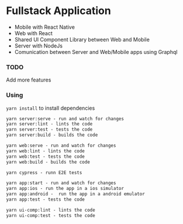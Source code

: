 # Fullstack Application

- Mobile with React Native
- Web with React
- Shared UI Component Library between Web and Mobile
- Server with NodeJs
- Comunication between Server and Web/Mobile apps using Graphql

### TODO

Add more features

### Using

`yarn install` to install dependencies

```txt
yarn server:serve - run and watch for changes
yarn server:lint - lints the code
yarn server:test - tests the code
yarn server:build - builds the code

yarn web:serve - run and watch for changes
yarn web:lint - lints the code
yarn web:test - tests the code
yarn web:build - builds the code

yarn cypress - runn E2E tests

yarn app:start - run and watch for changes
yarn app:ios - run the app in a ios simulator
yarn app:android -  run the app in a android emulator
yarn app:test - tests the code

yarn ui-comp:lint - lints the code
yarn ui-comp:test - tests the code
```
